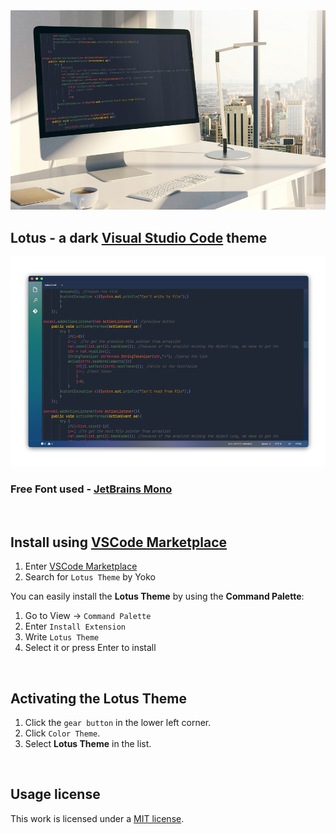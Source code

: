 
<img src="img/head.jpg" >

## Lotus - a dark [Visual Studio Code](https://code.visualstudio.com) theme

<img src="img/code.png" >

### Free Font used - [JetBrains Mono](https://www.jetbrains.com/lp/mono/)

<img src="img/spacer.png" width="1" height="1">

## Install using [VSCode Marketplace](https://marketplace.visualstudio.com/items?itemName=Yoko-Luxelego.lotus)

1. Enter [VSCode Marketplace](https://marketplace.visualstudio.com/items?itemName=Yoko-Luxelego.lotus)
2. Search for `Lotus Theme` by Yoko

You can easily install the **Lotus Theme** by using the **Command Palette**:

1. Go to View -> `Command Palette`
2. Enter `Install Extension`
3. Write `Lotus Theme`
4. Select it or press Enter to install

<img src="img/spacer.png" width="1" height="1">

## Activating the Lotus Theme

1. Click the `gear button` in the lower left corner.
2. Click `Color Theme`.
3. Select **Lotus Theme** in the list.

<img src="img/spacer.png" width="1" height="1">

## Usage license

This work is licensed under a [MIT license](https://github.com/luxelego/lotus_vscode_theme/blob/main/LICENSE).
